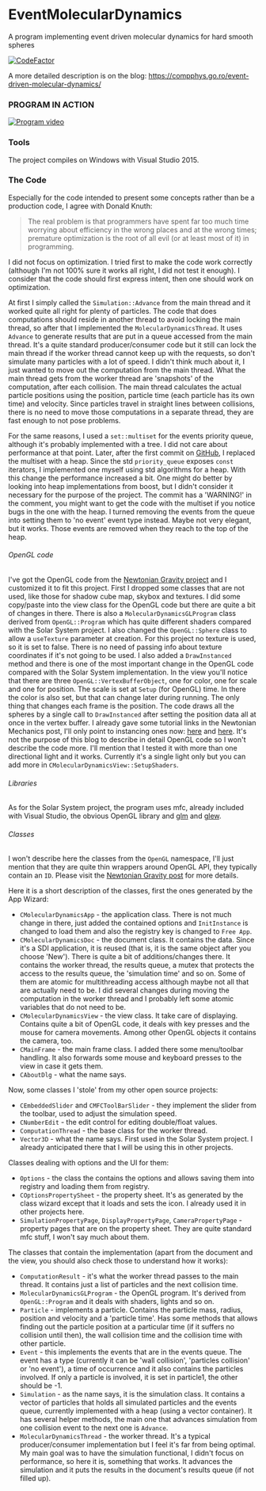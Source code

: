# EventMolecularDynamics
A program implementing event driven molecular dynamics for hard smooth spheres

[![CodeFactor](https://www.codefactor.io/repository/github/aromanro/eventmoleculardynamics/badge)](https://www.codefactor.io/repository/github/aromanro/eventmoleculardynamics)

A more detailed description is on the blog: https://compphys.go.ro/event-driven-molecular-dynamics/

### PROGRAM IN ACTION

[![Program video](https://img.youtube.com/vi/nvIyzSbPECE/0.jpg)](https://youtu.be/nvIyzSbPECE)

### Tools

The project compiles on Windows with Visual Studio 2015.

### The Code

Especially for the code intended to present some concepts rather than be a production code, I agree with Donald Knuth:

> The real problem is that programmers have spent far too much time worrying about efficiency in the wrong places and at the wrong times; premature optimization is the root of all evil (or at least most of it) in programming. 

I did not focus on optimization. I tried first to make the code work correctly (although I'm not 100% sure it works all right, I did not test it enough). I consider that the code should first express intent, then one should work on optimization.

At first I simply called the `Simulation::Advance` from the main thread and it worked quite all right for plenty of particles. The code that does computations should reside in another thread to avoid locking the main thread, so after that I implemented the `MolecularDynamicsThread`. It uses `Advance` to generate results that are put in a queue accessed from the main thread. It's a quite standard producer/consumer code but it still can lock the main thread if the worker thread cannot keep up with the requests, so don't simulate many particles with a lot of speed. I didn't think much about it, I just wanted to move out the computation from the main thread. What the main thread gets from the worker thread are 'snapshots' of the computation, after each collision. The main thread calculates the actual particle positions using the position, particle time (each particle has its own time) and velocity. Since particles travel in straight lines between collisions, there is no need to move those computations in a separate thread, they are fast enough to not pose problems.

For the same reasons, I used a `set::multiset` for the events priority queue, although it's probably implemented with a tree. I did not care about performance at that point. Later, after the first commit on <a href="https://github.com/aromanro/EventMolecularDynamics" target="blank_">GitHub</a>, I replaced the multiset with a heap. Since the std `priority_queue` exposes `const` iterators, I implemented one myself using std algorithms for a heap. With this change the performance increased a bit. One might do better by looking into heap implementations from boost, but I didn't consider it necessary for the purpose of the project. The commit has a 'WARNING!' in the comment, you might want to get the code with the multiset if you notice bugs in the one with the heap. I turned removing the events from the queue into setting them to 'no event' event type instead. Maybe not very elegant, but it works. Those events are removed when they reach to the top of the heap.

###### OpenGL code

I've got the OpenGL code from the <a href="http://compphys.go.ro/newtonian-gravity/" target="blank_"> Newtonian Gravity project</a> and I customized it to fit this project. First I dropped some classes that are not used, like those for shadow cube map, skybox and textures. I did some copy/paste into the view class for the OpenGL code but there are quite a bit of changes in there. There is also a `MolecularDynamicsGLProgram` class derived from `OpenGL::Program` which has quite different shaders compared with the Solar System project. I also changed the `OpenGL::Sphere` class to allow a `useTexture` parameter at creation. For this project no texture is used, so it is set to false. There is no need of passing info about texture coordinates if it's not going to be used. I also added a `DrawInstanced` method and there is one of the most important change in the OpenGL code compared with the Solar System implementation. In the view you'll notice that there are three `OpenGL::VertexBufferObject`, one for color, one for scale and one for position. The scale is set at `Setup` (for OpenGL) time. In there the color is also set, but that can change later during running. The only thing that changes each frame is the position. The code draws all the spheres by a single call to `DrawInstanced` after setting the position data all at once in the vertex buffer. I already gave some tutorial links in the Newtonian Mechanics post, I'll only point to instancing ones now: <a href="http://www.learnopengl.com/#!Advanced-OpenGL/Instancing" target="blank_">here</a> and <a href="http://www.opengl-tutorial.org/intermediate-tutorials/billboards-particles/particles-instancing/" target="blank_">here</a>. It's not the purpose of this blog to describe in detail OpenGL code so I won't describe the code more. I'll mention that I tested it with more than one directional light and it works. Currently it's a single light only but you can add more in `CMolecularDynamicsView::SetupShaders`.

###### Libraries

As for the Solar System project, the program uses mfc, already included with Visual Studio, the obvious OpenGL library and <a href="http://glm.g-truc.net/0.9.7/index.html" target="_blank">glm</a> and <a href="http://glew.sourceforge.net/" target="_blank">glew</a>. 

###### Classes

I won't describe here the classes from the `OpenGL` namespace, I'll just mention that they are quite thin wrappers around OpenGL API, they typically contain an `ID`. Please visit the <a href="http://compphys.go.ro/newtonian-gravity/" target="blank_"> Newtonian Gravity post</a> for more details.

Here it is a short description of the classes, first the ones generated by the App Wizard:

* `CMolecularDynamicsApp` - the application class. There is not much change in there, just added the contained options and `InitInstance` is changed to load them and also the registry key is changed to `Free App`.
* `CMolecularDynamicsDoc` - the document class. It contains the data. Since it's a SDI application, it is reused (that is, it is the same object after you choose 'New'). There is quite a bit of additions/changes there. It contains the worker thread, the results queue, a mutex that protects the access to the results queue, the 'simulation time' and so on. Some of them are atomic for multithreading access although maybe not all that are actually need to be. I did several changes during moving the computation in the worker thread and I probably left some atomic variables that do not need to be.
* `CMolecularDynamicsView` - the view class. It take care of displaying. Contains quite a bit of OpenGL code, it deals with key presses and the mouse for camera movements. Among other OpenGL objects it contains the camera, too.
* `CMainFrame` - the main frame class. I added there some menu/toolbar handling. It also forwards some mouse and keyboard presses to the view in case it gets them.
* `CAboutDlg` - what the name says.

Now, some classes I 'stole' from my other open source projects:

* `CEmbeddedSlider` and `CMFCToolBarSlider` - they implement the slider from the toolbar, used to adjust the simulation speed.
* `CNumberEdit` - the edit control for editing double/float values.
* `ComputationThread` - the base class for the worker thread.
* `Vector3D` - what the name says. First used in the Solar System project. I already anticipated there that I will be using this in other projects.

Classes dealing with options and the UI for them:

* `Options` - the class the contains the options and allows saving them into registry and loading them from registry.
* `COptionsPropertySheet` - the property sheet. It's as generated by the class wizard except that it loads and sets the icon. I already used it in other projects here.
* `SimulationPropertyPage`, `DisplayPropertyPage`, `CameraPropertyPage` - property pages that are on the property sheet. They are quite standard mfc stuff, I won't say much about them.

The classes that contain the implementation (apart from the document and the view, you should also check those to understand how it works):

* `ComputationResult` - it's what the worker thread passes to the main thread. It contains just a list of particles and the next collision time.
* `MolecularDynamicsGLProgram` - the OpenGL program. It's derived from `OpenGL::Program` and it deals with shaders, lights and so on.
* `Particle` - implements a particle. Contains the particle mass, radius, position and velocity and a 'particle time'. Has some methods that allows finding out the particle position at a particular time (if it suffers no collision until then), the wall collision time and the collision time with other particle.
* `Event` - this implements the events that are in the events queue. The event has a type (currently it can be 'wall collision', 'particles collision' or 'no event'), a time of occurrence and it also contains the particles involved. If only a particle is involved, it is set in particle1, the other should be -1. 
* `Simulation` - as the name says, it is the simulation class. It contains a vector of particles that holds all simulated particles and the events queue, currently implemented with a heap (using a vector container). It has several helper methods, the main one that advances simulation from one collision event to the next one is `Advance`.
* `MolecularDynamicsThread` - the worker thread. It's a typical producer/consumer implementation but I feel it's far from being optimal. My main goal was to have the simulation functional, I didn't focus on performance, so here it is, something that works. It advances the simulation and it puts the results in the document's results queue (if not filled up).
